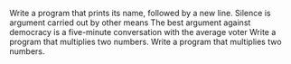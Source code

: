Write a program that prints its name, followed by a new line.
Silence is argument carried out by other means
The best argument against democracy is a five-minute conversation with the average voter
Write a program that multiplies two numbers.
Write a program that multiplies two numbers.
